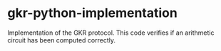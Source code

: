 # gkr-python-implementation
Implementation of the GKR protocol. This code verifies if an arithmetic circuit has been computed correctly.
